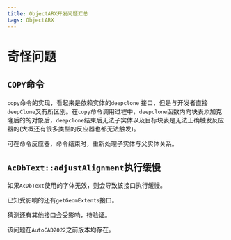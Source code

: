 ```yaml
---
title: ObjectARX开发问题汇总
tags: ObjectARX
---
```


# 奇怪问题

## `COPY`命令

`copy`命令的实现，看起来是依赖实体的`deepclone` 接口，但是与开发者直接`deepClone`又有所区别。在`copy`命令调用过程中，`deepclone`函数内向块表添加克隆后的的对象后，`deepclone`结束后无法子实体以及目标块表是无法正确触发反应器的(大概还有很多类型的反应器也都无法触发)。

可在命令反应器，命令结束时，重新处理子实体与父实体关系。

## `AcDbText::adjustAlignment`执行缓慢

如果`AcDbText`使用的字体无效，则会导致该接口执行缓慢。

已知受影响的还有`getGeomExtents`接口。

猜测还有其他接口会受影响，待验证。

该问题在`AutoCAD2022`之前版本均存在。
